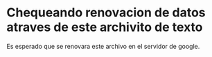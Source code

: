 Chequeando renovacion de datos atraves de este archivito de texto
==========

Es esperado que se renovara este archivo en el servidor de google.
